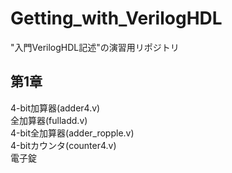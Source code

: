 # Getting_with_VerilogHDL
"入門VerilogHDL記述"の演習用リポジトリ<br>

## 第1章
4-bit加算器(adder4.v)<br>
全加算器(fulladd.v)<br>
4-bit全加算器(adder_ropple.v)<br>
4-bitカウンタ(counter4.v)<br>
電子錠
